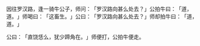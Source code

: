 因往罗汉路，逢一骑牛公子，师问：​「罗汉路向甚么处去？​」公拍牛曰：​「道，道。​」师喝曰：​「这畜生。​」公曰：​「罗汉路向甚么处去？​」师却拍牛曰：​「道，道。​」

公曰：​「直饶恁么，犹少蹄角在。​」师便打，公拍牛便走。